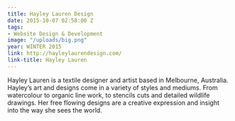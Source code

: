 ```yaml
---
title: Hayley Lauren Design
date: 2015-10-07 02:58:00 Z
tags:
- Website Design & Development
image: "/uploads/big.png"
year: WINTER 2015
link: http://hayleylaurendesign.com/
link-title: Hayley Lauren
---
```


Hayley Lauren is a textile designer and artist based in Melbourne, Australia. Hayley’s art and designs come in a variety of styles and mediums. From watercolour to organic line work, to stencils cuts and detailed wildlife drawings. Her free flowing designs are a creative expression and insight into the way she sees the world.

